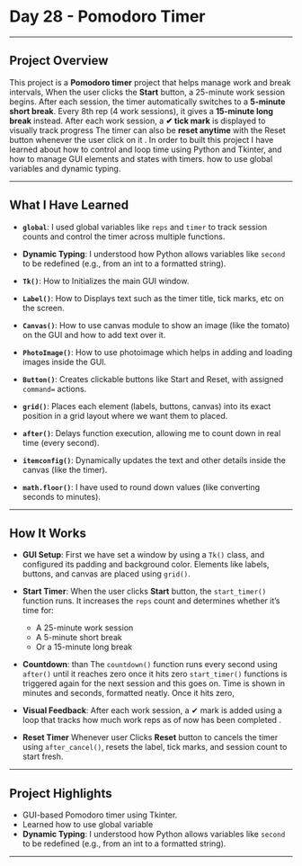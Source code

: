 # Day 28 - Pomodoro Timer

---

## Project Overview

This project is a **Pomodoro timer** project that helps manage work and break intervals, When the user clicks the **Start** button, a 25-minute work session begins. After each session, the timer automatically switches to a **5-minute short break**. Every 8th rep (4 work sessions), it gives a **15-minute long break** instead. After each work session, a **✔ tick mark** is displayed to visually track progress The timer can also be **reset anytime** with the Reset button whenever the user click on it . In order to built this project I have learned about how to control and loop time using Python and Tkinter, and how to manage GUI elements and states with timers. how to use global variables and dynamic typing.

---

## What I Have Learned

* **`global`**: I used global variables like `reps` and `timer` to track session counts and control the timer across multiple functions.

* **Dynamic Typing**: I understood how Python allows variables like `second` to be redefined (e.g., from an int to a formatted string).

* **`Tk()`**: How to Initializes the main GUI window.

* **`Label()`**: How to Displays text such as the timer title, tick marks, etc on the screen.

* **`Canvas()`**: How to use canvas module to  show an image (like the tomato) on the GUI and how to add text over it.

* **`PhotoImage()`**: How to use photoimage which helps in adding and loading images inside the GUI.

* **`Button()`**: Creates clickable buttons like Start and Reset, with assigned `command=` actions.

* **`grid()`**: Places each element (labels, buttons, canvas) into its exact position in a grid layout where we want them to placed.

* **`after()`**: Delays function execution, allowing me to count down in real time (every second).

* **`itemconfig()`**: Dynamically updates the text and other details inside the canvas (like the timer).

* **`math.floor()`**: I have used to round down values (like converting seconds to minutes).

---

## How It Works 

* **GUI Setup**: First we have set a window by using a  `Tk()` class, and configured its padding and background color. Elements like labels, buttons, and canvas are placed using `grid()`.

* **Start Timer**: When the user clicks **Start** button, the `start_timer()` function runs. It increases the `reps` count and determines whether it’s time for:
     * A 25-minute work session
     * A 5-minute short break
     * Or a 15-minute long break

* **Countdown**: than The `countdown()` function runs every second using `after()` until it reaches zero once it  hits zero `start_timer()` functions is triggered again for the next session and this goes on. Time is shown in minutes and seconds, formatted neatly. Once it hits zero, 

* **Visual Feedback**: After each work session, a ✔ mark is added using a loop that tracks how much work reps as of now has been completed .

* **Reset Timer** Whenever user Clicks **Reset** button to cancels the timer using `after_cancel()`, resets the label, tick marks, and session count to start fresh.

---

## Project Highlights

* GUI-based Pomodoro timer using Tkinter.
* Learned how to use global variable
* **Dynamic Typing**: I understood how Python allows variables like `second` to be redefined (e.g., from an int to a formatted string).

---

